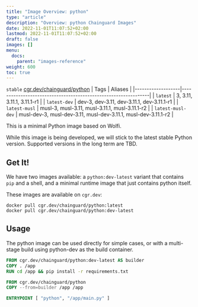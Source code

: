 ```yaml
---
title: "Image Overview: python"
type: "article"
description: "Overview: python Chainguard Images"
date: 2022-11-01T11:07:52+02:00
lastmod: 2022-11-01T11:07:52+02:00
draft: false
images: []
menu:
  docs:
    parent: "images-reference"
weight: 600
toc: true
---
```


`stable` [cgr.dev/chainguard/python](cgr.dev/chainguard/python)
| Tags              | Aliases                                                        |
|-------------------|----------------------------------------------------------------|
| `latest`          | 3, 3.11, 3.11.1, 3.11.1-r1                                     |
| `latest-dev`      | dev-3, dev-3.11, dev-3.11.1, dev-3.11.1-r1                     |
| `latest-musl`     | musl-3, musl-3.11, musl-3.11.1, musl-3.11.1-r2                 |
| `latest-musl-dev` | musl-dev-3, musl-dev-3.11, musl-dev-3.11.1, musl-dev-3.11.1-r2 |



This is a minimal Python image based on Wolfi.

While this image is being developed, we will stick to the latest stable Python version. Supported versions in the long term are TBD.

## Get It!

We have two images available: a `python:dev-latest` variant that contains `pip` and a shell, and a minimal runtime image that just contains
python itself.

These images are available on `cgr.dev`:

```
docker pull cgr.dev/chainguard/python:latest
docker pull cgr.dev/chainguard/python:dev-latest
```

## Usage

The python image can be used directly for simple cases, or with a multi-stage build using python-dev as the build container.

```Dockerfile
FROM cgr.dev/chainguard/python:dev-latest AS builder
COPY . /app
RUN cd /app && pip install -r requirements.txt

FROM cgr.dev/chainguard/python
COPY --from=builder /app /app

ENTRYPOINT [ "python", "/app/main.py" ]
```
